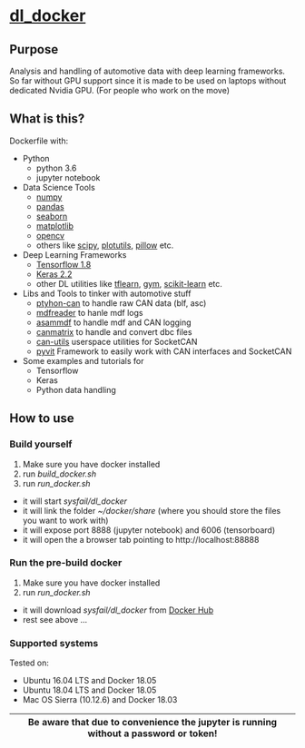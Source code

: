 # [dl_docker](https://hub.docker.com/r/sysfail/dl_docker/)
## Purpose
Analysis and handling of automotive data with deep learning frameworks. So far without GPU support since it is made to be used on laptops without dedicated Nvidia GPU. (For people who work on the move)
## What is this?
Dockerfile with:
  - Python
    - python 3.6
    - jupyter notebook
  - Data Science Tools
    - [numpy](https://github.com/numpy/numpy)
    - [pandas](https://pandas.pydata.org/)
    - [seaborn](https://seaborn.pydata.org/)
    - [matplotlib](https://matplotlib.org/)
    - [opencv](https://opencv.org/)
    - others like [scipy](https://github.com/scipy/scipy), [plotutils](https://www.gnu.org/software/plotutils/), [pillow](https://pillow.readthedocs.io/en/5.2.x/) etc.
  - Deep Learning Frameworks
    - [Tensorflow 1.8](https://github.com/tensorflow/tensorflow)
    - [Keras 2.2](https://keras.io/)
    - other DL utilities like [tflearn](https://github.com/tflearn/tflearn), [gym](https://github.com/openai/gym), [scikit-learn](https://github.com/scikit-learn/scikit-learn) etc.
  - Libs and Tools to tinker with automotive stuff
    - [ptyhon-can](https://github.com/hardbyte/python-can) to handle raw CAN data (blf, asc)
    - [mdfreader](https://github.com/ratal/mdfreader) to hanle mdf logs
    - [asammdf](http://asammdf.readthedocs.io/) to handle mdf and CAN logging
    - [canmatrix](https://github.com/ebroecker/canmatrix) to handle and convert dbc files
    - [can-utils](https://github.com/linux-can/can-utils) userspace utilities for SocketCAN
    - [pyvit](https://github.com/linklayer/pyvit) Framework to easily work with CAN interfaces and SocketCAN
  - Some examples and tutorials for
    - Tensorflow
    - Keras
    - Python data handling
## How to use
### Build yourself
1. Make sure you have docker installed
2. run *build_docker.sh*
3. run *run_docker.sh*
  - it will start *sysfail/dl_docker*
  - it will link the folder *~/docker/share* (where you should store the files you want to work with)
  - it will expose port 8888 (jupyter notebook) and 6006 (tensorboard)
  - it will open the a browser tab pointing to http://localhost:88888
### Run the pre-build docker
1. Make sure you have docker installed
2. run *run_docker.sh*
  - it will download *sysfail/dl_docker* from [Docker Hub](https://hub.docker.com/r/sysfail/dl_docker/)
  - rest see above ...

### Supported systems
Tested on:
- Ubuntu 16.04 LTS and Docker 18.05
- Ubuntu 18.04 LTS and Docker 18.05
- Mac OS Sierra (10.12.6) and Docker 18.03

| **Be aware that due to convenience the jupyter is running without a password or token!** |
|------------------------------------------------------------------------------------------|
